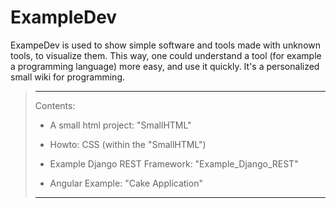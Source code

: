 # ExampleDev

ExampeDev is used to show simple software and tools made with unknown tools, to visualize them.
This way, one could understand a tool (for example a programming language) more easy, and use it quickly.
It's a personalized small wiki for programming.

>___
>Contents:
>
>- A small html project: "SmallHTML"
>- Howto: CSS (within the "SmallHTML")
>
>- Example Django REST Framework: "Example_Django_REST"
>
>- Angular Example: "Cake Application"
>
>___
